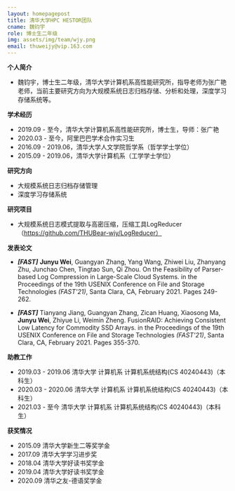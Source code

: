 ```yaml
---
layout: homepagepost
title: 清华大学HPC HESTOR团队
cname: 魏钧宇
role: 博士生二年级
img: assets/img/team/wjy.png
email: thuweijy@vip.163.com
---
```

**个人简介**
* 魏钧宇，博士生二年级，清华大学计算机系高性能研究所，指导老师为张广艳老师，当前主要研究方向为大规模系统日志归档存储、分析和处理，深度学习存储系统等。

**学术经历**
* 2019.09 - 至今，清华大学计算机系高性能研究所，博士生，导师：张广艳
* 2020.03 - 至今，阿里巴巴学术合作实习生
* 2016.09 - 2019.06，清华大学人文学院哲学系（哲学学士学位）
* 2015.09 - 2019.06，清华大学计算机系（工学学士学位）

**研究方向**
* 大规模系统日志归档存储管理
* 深度学习存储系统

**研究项目**
* 大规模系统日志模式提取与高密压缩，压缩工具LogReducer（https://github.com/THUBear-wjy/LogReducer）

**发表论文**
* ***[FAST]*** **Junyu Wei**, Guangyan Zhang, Yang Wang, Zhiwei Liu, Zhanyang Zhu, Junchao Chen, Tingtao Sun, Qi Zhou. On the Feasibility of Parser-based Log Compression in Large-Scale Cloud Systems. in the Proceedings of the 19th USENIX Conference on File and Storage Technologies *(FAST'21)*, Santa Clara, CA, February 2021. Pages 249-262.

* ***[FAST]*** Tianyang Jiang, Guangyan Zhang, Zican Huang, Xiaosong Ma, **Junyu Wei**, Zhiyue Li, Weimin Zheng. FusionRAID: Achieving Consistent Low Latency for Commodity SSD Arrays. in the Proceedings of the 19th USENIX Conference on File and Storage Technologies *(FAST'21)*, Santa Clara, CA, February 2021. Pages 355-370.

**助教工作**
* 2019.03 - 2019.06 清华大学 计算机系 计算机系统结构(CS 40240443)（本科生）
* 2020.03 - 2020.06 清华大学 计算机系 计算机系统结构(CS 40240443)（本科生）
* 2021.03 - 至今 清华大学 计算机系 计算机系统结构(CS 40240443)（本科生）

**获奖情况**
* 2015.09 清华大学新生二等奖学金
* 2017.09 清华大学学习进步奖
* 2018.04 清华大学好读书奖学金
* 2019.04 清华大学好读书奖学金
* 2020.09 清华之友-德语奖学金
